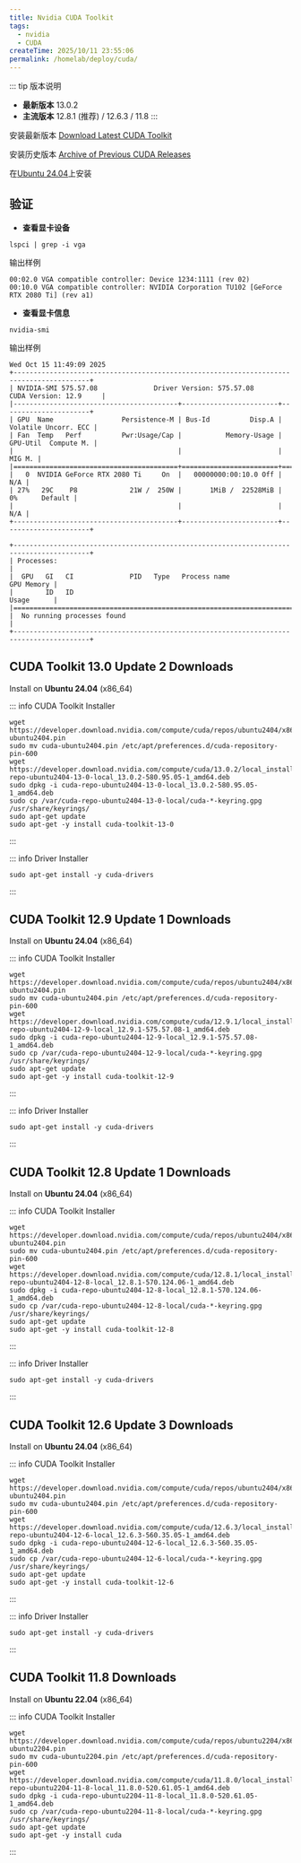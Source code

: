 ```yaml
---
title: Nvidia CUDA Toolkit
tags:
  - nvidia
  - CUDA
createTime: 2025/10/11 23:55:06
permalink: /homelab/deploy/cuda/
---
```


::: tip
版本说明
- **最新版本** 13.0.2
- **主流版本** 12.8.1 (推荐) / 12.6.3 / 11.8
:::

安装最新版本 [Download Latest CUDA Toolkit](https://developer.nvidia.com/cuda-downloads)

安装历史版本 [Archive of Previous CUDA Releases](https://developer.nvidia.com/cuda-toolkit-archive)

在[Ubuntu 24.04](https://developer.nvidia.com/cuda-downloads?target_os=Linux&target_arch=x86_64&Distribution=Ubuntu&target_version=24.04&target_type=deb_local)上安装

## 验证

- **查看显卡设备**

```shell
lspci | grep -i vga
```

输出样例

```plaintext
00:02.0 VGA compatible controller: Device 1234:1111 (rev 02)
00:10.0 VGA compatible controller: NVIDIA Corporation TU102 [GeForce RTX 2080 Ti] (rev a1)
```

- **查看显卡信息**

```shell
nvidia-smi
```

输出样例

```plaintext
Wed Oct 15 11:49:09 2025       
+-----------------------------------------------------------------------------------------+
| NVIDIA-SMI 575.57.08              Driver Version: 575.57.08      CUDA Version: 12.9     |
|-----------------------------------------+------------------------+----------------------+
| GPU  Name                 Persistence-M | Bus-Id          Disp.A | Volatile Uncorr. ECC |
| Fan  Temp   Perf          Pwr:Usage/Cap |           Memory-Usage | GPU-Util  Compute M. |
|                                         |                        |               MIG M. |
|=========================================+========================+======================|
|   0  NVIDIA GeForce RTX 2080 Ti     On  |   00000000:00:10.0 Off |                  N/A |
| 27%   29C    P8             21W /  250W |       1MiB /  22528MiB |      0%      Default |
|                                         |                        |                  N/A |
+-----------------------------------------+------------------------+----------------------+
                                                                                         
+-----------------------------------------------------------------------------------------+
| Processes:                                                                              |
|  GPU   GI   CI              PID   Type   Process name                        GPU Memory |
|        ID   ID                                                               Usage      |
|=========================================================================================|
|  No running processes found                                                             |
+-----------------------------------------------------------------------------------------+
```

## **CUDA Toolkit 13.0 Update 2 Downloads**

Install on **Ubuntu 24.04** (x86_64)

::: info
CUDA Toolkit Installer
```shell
wget https://developer.download.nvidia.com/compute/cuda/repos/ubuntu2404/x86_64/cuda-ubuntu2404.pin
sudo mv cuda-ubuntu2404.pin /etc/apt/preferences.d/cuda-repository-pin-600
wget https://developer.download.nvidia.com/compute/cuda/13.0.2/local_installers/cuda-repo-ubuntu2404-13-0-local_13.0.2-580.95.05-1_amd64.deb
sudo dpkg -i cuda-repo-ubuntu2404-13-0-local_13.0.2-580.95.05-1_amd64.deb
sudo cp /var/cuda-repo-ubuntu2404-13-0-local/cuda-*-keyring.gpg /usr/share/keyrings/
sudo apt-get update
sudo apt-get -y install cuda-toolkit-13-0
```
:::

::: info
Driver Installer
```shell
sudo apt-get install -y cuda-drivers
```
:::

## **CUDA Toolkit 12.9 Update 1 Downloads**

Install on **Ubuntu 24.04** (x86_64)

::: info
CUDA Toolkit Installer
```shell
wget https://developer.download.nvidia.com/compute/cuda/repos/ubuntu2404/x86_64/cuda-ubuntu2404.pin
sudo mv cuda-ubuntu2404.pin /etc/apt/preferences.d/cuda-repository-pin-600
wget https://developer.download.nvidia.com/compute/cuda/12.9.1/local_installers/cuda-repo-ubuntu2404-12-9-local_12.9.1-575.57.08-1_amd64.deb
sudo dpkg -i cuda-repo-ubuntu2404-12-9-local_12.9.1-575.57.08-1_amd64.deb
sudo cp /var/cuda-repo-ubuntu2404-12-9-local/cuda-*-keyring.gpg /usr/share/keyrings/
sudo apt-get update
sudo apt-get -y install cuda-toolkit-12-9
```
:::

::: info
Driver Installer
```shell
sudo apt-get install -y cuda-drivers
```
:::

## **CUDA Toolkit 12.8 Update 1 Downloads**

Install on **Ubuntu 24.04** (x86_64)

::: info
CUDA Toolkit Installer
```shell
wget https://developer.download.nvidia.com/compute/cuda/repos/ubuntu2404/x86_64/cuda-ubuntu2404.pin
sudo mv cuda-ubuntu2404.pin /etc/apt/preferences.d/cuda-repository-pin-600
wget https://developer.download.nvidia.com/compute/cuda/12.8.1/local_installers/cuda-repo-ubuntu2404-12-8-local_12.8.1-570.124.06-1_amd64.deb
sudo dpkg -i cuda-repo-ubuntu2404-12-8-local_12.8.1-570.124.06-1_amd64.deb
sudo cp /var/cuda-repo-ubuntu2404-12-8-local/cuda-*-keyring.gpg /usr/share/keyrings/
sudo apt-get update
sudo apt-get -y install cuda-toolkit-12-8
```
:::

::: info
Driver Installer
```shell
sudo apt-get install -y cuda-drivers
```
:::

## **CUDA Toolkit 12.6 Update 3 Downloads**

Install on **Ubuntu 24.04** (x86_64)

::: info
CUDA Toolkit Installer
```shell
wget https://developer.download.nvidia.com/compute/cuda/repos/ubuntu2404/x86_64/cuda-ubuntu2404.pin
sudo mv cuda-ubuntu2404.pin /etc/apt/preferences.d/cuda-repository-pin-600
wget https://developer.download.nvidia.com/compute/cuda/12.6.3/local_installers/cuda-repo-ubuntu2404-12-6-local_12.6.3-560.35.05-1_amd64.deb
sudo dpkg -i cuda-repo-ubuntu2404-12-6-local_12.6.3-560.35.05-1_amd64.deb
sudo cp /var/cuda-repo-ubuntu2404-12-6-local/cuda-*-keyring.gpg /usr/share/keyrings/
sudo apt-get update
sudo apt-get -y install cuda-toolkit-12-6
```
:::

::: info
Driver Installer
```shell
sudo apt-get install -y cuda-drivers
```
:::

## **CUDA Toolkit 11.8 Downloads**

Install on **Ubuntu 22.04** (x86_64)

::: info
CUDA Toolkit Installer
```shell
wget https://developer.download.nvidia.com/compute/cuda/repos/ubuntu2204/x86_64/cuda-ubuntu2204.pin
sudo mv cuda-ubuntu2204.pin /etc/apt/preferences.d/cuda-repository-pin-600
wget https://developer.download.nvidia.com/compute/cuda/11.8.0/local_installers/cuda-repo-ubuntu2204-11-8-local_11.8.0-520.61.05-1_amd64.deb
sudo dpkg -i cuda-repo-ubuntu2204-11-8-local_11.8.0-520.61.05-1_amd64.deb
sudo cp /var/cuda-repo-ubuntu2204-11-8-local/cuda-*-keyring.gpg /usr/share/keyrings/
sudo apt-get update
sudo apt-get -y install cuda
```
:::
